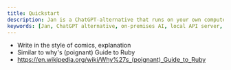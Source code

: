 ```yaml
---
title: Quickstart
description: Jan is a ChatGPT-alternative that runs on your own computer, with a local API server.
keywords: [Jan, ChatGPT alternative, on-premises AI, local API server, local AI, llm, conversational AI, no-subscription fee]
---
```


- Write in the style of comics, explanation
- Similar to why's (poignant) Guide to Ruby
- https://en.wikipedia.org/wiki/Why%27s_(poignant)_Guide_to_Ruby